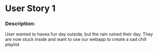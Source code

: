 # User Story 1
### Description:
User wanted to havea fun day outside, but the rain ruined their day. They are now stuck inside and want to use our webapp to create a sad chill playlist